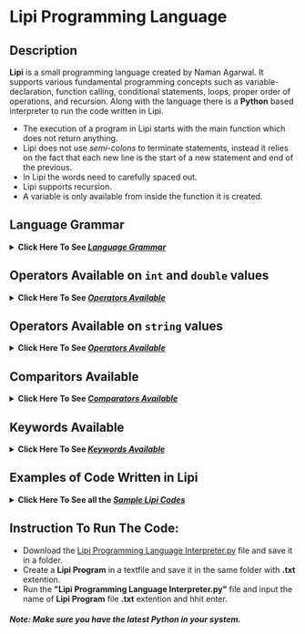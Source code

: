 # Lipi Programming Language

## Description
**Lipi** is a small programming language created by Naman Agarwal. It supports various fundamental programming concepts such as variable-declaration, function calling, conditional statements, loops, proper order of operations, and recursion. Along with the language there is a **Python** based interpreter to run the code written in Lipi. <br>
* The execution of a program in Lipi starts with the main function which does not return anything. 
* Lipi does not use *semi-colons* to terminate statements, instead it relies on the fact that each new line is the start of a new statement and end of the previous. 
* In Lipi the words need to carefully spaced out. 
* Lipi supports recursion.
* A variable is only available from inside the function it is created.

## Language Grammar
<details><summary><b> Click Here To See <i><ins>Language Grammar </ins></i></b></summary>
  
### 1. Variable Declaration:
* There is no need to specify the data type.
* All variables start with a `$` symbol. 
* A variable can hold a ```int```, ```double``` or a ```string```.
* There are no boolean values in Lipi, so ```True``` and ```False``` are represented as ```1``` and ```0``` respectively.
  #### Wrong Declaration:
  ```python
      int $number1 = 20
      number2 = 20
      $name = Naman
      $boolValue = True
      $number3 = $name*($number1+30)
  ```
  #### Right Declaration:
  ```python
      $number2 = 20
      $name = "Naman"
      $name = 30.52
      $boolValue = 1
      $number3 = $name * ( $number1 + 30 )
  ```
### 2. Input / Output Statements:
* We use `IN` keyword to input data and `OUT` keyword to display the data.
   #### 1. Input - `IN`:
     * The input statement can take in multiple inputs at a time seperated by a *space-bar*.
     * The input statement can also display a statement before inputting the data.
   #### 2. Output - `OUT`:
     * The output statement can display multiple statements and variables at a time seperated by a space bar.
   #### Incorrect Code:
   ```python
       IN Enter the $a variable $a

       OUT The value of $a is: $a
   ```
   #### Correct Code:
   ```python
       IN "Enter the $a variable" $a
       IN "Enter the value of $a: " $a ", the value of $b:" $b "and the value of $c:" $c

       OUT "The value of $a is:" $a
       OUT "The value of $a is:" $a ", $b is:" $b "and $c is" $c
   ```
### 3. Conditional Statements: 
* The conditional statement uses keyword `IS`
* The `IS` statement block has an option to be followed by `NONE` statement block acting as an `else` statement. 
* `IS` statement expects a 0 or 1 input in the form of a condition within the brackets. 
  #### Incorrect Code:
  ```python
      $a = 20
      $b = 30
      
      IS ( $a > $b )
          OUT $a "greater that" $b
      NONE IS ($a<>$b)
      {
          OUT $a "equal to" $b
      }
      NONE 
      {
          OUT $a "less than" $b
      }
      
      IS ( ( $a < 30 + 20 ) ++ ( 20 < $b .. $b < 50 ) )
      {
          OUT "True"
      }
  ```
  #### Correct Code:
  ```python
      $a = 20
      $b = 30
      
      IS ( $a > $b )
      {
          OUT $a "greater that" $b
      }
      NONE 
      {
          IS ( $a <> $b )
          {
            OUT $a "equal to" $b
          }
          NONE 
          {
            OUT $a "less than" $b
          }
      }
      
      IS ( ( $a < ( 30 + 20 ) ) ++ ( 20 < $b < 50 ) )
      {
          OUT "True"
      }
  ```
### 4. Loop Statements: 
* The loop stattement uses the keyword `LOOP`
* The Loop in Lipi is like `while` loop in other programming language.
* You can use an `EXIT` statement to break out of the loop if a certain condition is fulfilled.
* You can easily create nested loops to do your work.
  #### Incorrect Code:
  ```python
      LOOP ( $i > 30 )
      {
          OUT "In Loop"
      }
      
      $i = 0
      $j = 2
      LOOP ( $i < 30 )
      {
          $j = $j * $j
          $i = $i + 1
          IS ( $j > 200 )
          {
              EXIT
          }
       }
  ```
  #### Correct Code:
  ```python
      $i = 0
      LOOP ( $i > 30 )
      {
          OUT "In Loop"
          $i = $i + 1
      }
      
      $i = 0
      $j = 2
      LOOP ( $i < 30 )
      {
          $j = $j * $j
          $i = $i + 1
          EXIT ( $j > 200 )
      }
  ```
  #### Nested Loop:
  ```python 
      $d = 0
      $f = 0
      LOOP ( $d < 3 )
      {
          $e = 0
          LOOP ( $e < 3 )
          {
              $e = $e + 1
              $f = $f + 1
              EXIT ( $f > 5 )
          }
          $d = $d + 1
      }
      OUT "Exitted $d:" $d "and $e:" $e "and $f:" $f 
  ```
### 5.Functions:
* Lipi supports fucntions and by extention recursion.
  #### Fucntion Declaration: 
  * A function declaration starts with the `FN` keyword.
  * A fucntion does not have to start with a `$` symbol.
  * A function can have as many parameters as you want.
  * All the parameters can be written after the fucntion name seperated by a *space-bar*.
  * A function can return by using `RET` keyword.
  * `RET` can be used with a condition or without a condition.
    ##### Incorrect Code:
    ```python
        FN Add ( $n )
        {
            $n = $n + $n
            OUT $n
        }
        
        FN AddTwo $n $m
        {
            $a = $n + $m
            RET
        }
        
        FN isEven $a
        {
            IS ( $a % 2 <> 0 )
            {
                RET "Even"
            }
            RET "ODD"
        }
    ```
    ##### Correct Code:
    ```python
        FN Add $n
        {
            $n = $n + $n
            OUT $n
        }
        
        FN AddTwo $n $m
        {
            $a = $n + $m
            RET $a
        }
        
        FN isEven $a
        {
            $even = "Even"
            $odd = "Odd"
            RET ( $a % 2 <> 0 ) $even
            RET $odd
        }
    ```
  #### Fucntion Calling: 
    * A function can be called using `CALL` keyword.
    * The number of arguments given should be the same as the parameters required.
    * If the fucntion returns something then it is mandatory to give a variable to store the returned value.
    * You can still give a returning variable even if the fucntion doesn't return anything. In this case the returning variable would store 1 if the fucntion was run successfully.
      ##### Incorrect Code:
      ```python
          # Assume that fucntions 'Add' , 'AddTwo' and 'isEven' have the above mentioned declaration
          $a = 15
          $b = 20

          CALL Add ( $a )

          CALL Add 20

          $c = CALL Add $a

          CALL AddTwo $a $b

          OUT CALL isEven $a 
      ```
      ##### Correct Code:
      ```python
          # Assume that fucntions 'Add' , 'AddTwo' and 'isEven' have the above mentioned declaration
          $a = 15
          $b = 20

          CALL Add $a 

          $a = 20
          CALL Add $a

          CALL Add $a -> $c

          CALL Add $a $b -> $c

          CALL isEven $a -> $c
          OUT $c
      ```
</details>
  
## Operators Available on `int` and `double` values
<details><summary><b> Click Here To See <i><ins>Operators Available</ins></i></b></summary>  
  
* `+`  -> for addition
* `-`  -> for substraction
* `*`  -> for multiplication
* `/`  -> for normal division
* `//` -> for floor division (returns integer)
* `%`  -> for modulus 
* `**` -> for raise to the power

  ```python
      $a = 20 + 30
      # $a = 50
      
      $b = 20 - 30
      # $a = -10
      
      $c = $a * $b
      # $c = -500
      
      $d = 101 / $a
      # $d = 2.02
      
      $e = 101 // $a
      # $e = 2
      
      $f = 101 % $a
      # $f = 1
      
      $g = 2 ** 3
      # $g = 8
  ```
  
</details>
  
## Operators Available on `string` values
<details><summary><b> Click Here To See <i><ins>Operators Available</ins></i></b></summary>  
  
* `+`  -> for concatenating strings
* `-`  -> for getting a few elements from the front or the ack of the string
* `*`  -> for concatenating same string multiple times
* `/`  -> for removing a few elements from the front or the ack of the string

  ```python
      $a = "naman"
      $b = "agarwal"
      
      $c = $a + $b
      # $c = "namanagarwal"
      
      $d = $a + 5
      # $d = "naman5"
      
      $e = $a * 3
      # $e = "namannamannaman" 
  
      $f = 2 - $a
      # $f = "na"
  
      $g = $a - 2
      # $g = "an"
  
      $h = 2 / $a
      # $h = "man"
  
      $i = $a / 2
      # $i = "nam"
  ```
  </details>
  
## Comparitors Available
<details><summary><b> Click Here To See <i><ins>Comparators Available</ins></i></b></summary>  
  
#### Comparitors returns 1 for True and 0 for False
* `>`  -> to check greater than 
* `<`  -> to check less than 
* `>=` -> to check greater than equal to 
* `<=` -> to check less than equal to 
* `<>` -> to check equal to
* `><` -> to check not equal to 
* `[]` -> to check if absolute values are equal 
* `[]` -> to check if absolute values are not equal 
* `..` -> the logical AND
* `++` -> the logical OR

  ```python
      $a = "naman"
      $b = "agarwal"
      $c = 20
      $d = 35
      
      $e = $a > $b
      # $e = 1 ("naman" comes after "agarwal" alphabetically)
      
      $f  = $c >= $d
      # $f = 0 (35 > 20)
      
      $g = $c >< 21
      # $g = 1 (20 != 21)
      
      $h = $d <> -35
      # $h = 0 (35 != -35)
      
      $i = $a <> "naman"
      # $i = 1 ("naman" == "naman")
      
      $j = $b <> "Agarwal"
      # $j = 0 ("agarwal" != "Agarwal")
      
      $k = $d [] -35
      # $k = 1 ( abs(35) == abs(-35) )
      
      $l = $b [] "AgArwAl"
      # $l = 1 ( [] checks equality case insensitivity ) 
      
      $m = ( $a [] "Naman" ) .. ( $c > $d )
      # $m = 0 (As the second condition is wrong and '0 and 1' = 0)
      
      $n = ( $a [] "Naman" ) ++ ( $c > $d )
      # $n = 1 (Even though the second condition is wrong but '0 or 1' = 1)
  ```
</details>

## Keywords Available
<details><summary><b> Click Here To See <i><ins>Keywords Available</ins></i></b></summary>  

* `IN` -> Keyword used to write an input variables from the users.
* `OUT` -> Keyword usef to output data to the users.
* `IS` -> Keyword used to write a conditional block.
* `NONE` -> Keyword used in conjuction with an `IS` statement to specify what to do if the condition fails.
* `LOOP` -> Keyword used to start a loop.
* `EXIT` -> Keyword used to break out of a loop.
* `FN` -> Keyword used to declare and define a fucntion.
* `RET` -> Keyword used to return a value from the function.
* `CALL` -> Keyword used to call a function.
  
</details>

## Examples of Code Written in Lipi
  
<details><summary><b> Click Here To See all the <i><ins>Sample Lipi Codes</ins></i></b></summary> 
  
### Even-Odd:
This is a program to find if a number is even or odd for as many numbers you want. The program will let you enter the numbers one after another till you type 'yes'. This is a good introductory program to understand the basics of **variable declaration**, **input**, **output**, **conditions** and **loops** in Lipi.
  
  <details><summary><b> Click Here To See The Code</b></summary>
    
  ```python
      # This is a program to find if a number is even or odd for as many numbers you want
      FN main
      {
          IN "Type 'YES' to enter more numbers" $yes
          # The condition -> [] ensures that the eqality check is not case sensitive
          LOOP ( $yes [] "YES" )
          { 
              IN "Enter a number" $num
              IS ( $num % 2 <> 0 )
              {
                  OUT $num "is Even"
              }
              NONE
              {
                  OUT $num "is ODD"
              }
              IN "Type 'YES' to enter more numbers" $yes
          }
      }
  ```
   #### [Click Here](https://github.com/NamanAgarwal18/Project_Lipi-Programming-Language/blob/main/Test%20Codes/Even-Odd.txt) to see the code. 
   #### [Click Here](https://github.com/NamanAgarwal18/Project_Lipi-Programming-Language/blob/main/Test%20Codes/Even-Odd.PNG) to see the output.
    
  </details>

### FizzBuzz:
This is the popular FizzBuzz program coded in Lipi. This program will let you type in the maximum limit and then it will print accordingly. This is a good program to show a little complex **conditional statements**. Apart from intensive use of conditional statements I have also created multiple **fucntions** to implement this program.
    
   <details><summary><b> Click Here To See The Code</b></summary>
   
   ```python
        # This is a fizzbuzz program
        FN Condition $n
        {
            IS ( $n % 3 <> 0 .. $n % 5 <> 0 )
            {
                OUT "FizzBuzz"
            }
            NONE
            {
                IS ( $n % 3 <> 0 )
                {
                    OUT "Fizz"
                }
                NONE
                {
                    IS ( $n % 5 <> 0 )
                    {
                        OUT "Buzz"
                    }
                    NONE
                    {
                        OUT $n
                    }
                }
            }
        }

        FN FizzBuzz $n
        {
            # This frunction is just for the loop
            $i = 1
            LOOP ( $i <= $n )
            {
                CALL Condition $i
                $i = $i + 1
            }
        }

        FN main
        {
            IN "Enter the maximum number:" $a
            CALL FizzBuzz $a
        }
   ```
   #### [Click Here](https://github.com/NamanAgarwal18/Project_Lipi-Programming-Language/blob/main/Test%20Codes/FizzBuzz.txt) to see the code. 
   #### [Click Here](https://github.com/NamanAgarwal18/Project_Lipi-Programming-Language/blob/main/Test%20Codes/FizzBuzz.PNG) to see the output.
   
   </details>
    
### Printing Pattern:
Printing various patters using stars or numbers in the form of triangles or rectangles is a good way too test **nested loop** logic building. Here i have implemented a code that will input a single digit even number and then print a complex pattern using nested loops.


   <details><summary><b> Click Here To See The Code</b></summary>
     
  ``` python

      # For an input of '6'
      # The output would be - 
      #
      #  6 5 4 3 2 1 2 3 4 5 6  
      #  5 4 3 2 1   1 2 3 4 5  
      #  4 3 2 1       1 2 3 4  
      #  3 2 1           1 2 3  
      #  2 1               1 2  
      #  1                   1  
      #  2 1               1 2  
      #  3 2 1           1 2 3  
      #  4 3 2 1       1 2 3 4  
      #  5 4 3 2 1   1 2 3 4 5  
      #  6 5 4 3 2 1 2 3 4 5 6 

      FN upperPattern $n
      {
          $i = $n
          # Loop for the Number of rows -> n rows
          LOOP ( $i > 0 )
          {
              $text = " "
              $j = $i
              $k = 0

              # Loop for the first left-top square
              LOOP ( $k < $n )
              {
                  IS ( $j < 1 )
                  {
                      $text = $text + " "
                  }
                  NONE
                  {
                      $text = $text + $j
                  }
                  # To give an extra space
                  $text = $text + " "
                  $j = $j - 1
                  $k = $k + 1 
              }

              $k = $n - $i - 1
              LOOP ( $k > 0 )
              {
                  $text = $text + " "
                  $text = $text + " "
                  $k = $k - 1
              }

              $k = 1
              LOOP ( $k <= $i )
              {
                  IS ( ( $i >< $n ) ++ ( $k >< 1 ) )
                  {
                      $text = $text + $k
                      $text = $text + " "
                  }
                  $k = $k + 1
              }
              $i = $i - 1
              OUT $text
            }
        }

        FN lowerPattern $n
        {
            $i = 2
            # Loop for the Number of rows -> n-1 rows
            LOOP ( $i <= $n )
            {
                $text = " "
                $j = $i
                $k = 0
                LOOP ( $k < $n )
                {
                    IS ( $j > 0 )
                    {
                        $text = $text + $j
                    }
                    NONE
                    {
                        $text = $text + " "
                    }
                    $j = $j - 1
                    $k = $k + 1
                    $text = $text + " "
                }
                $k = $n - $i - 1
                LOOP ( $k > 0 )
                {
                    $text = $text + " "
                    $text = $text + " "
                    $k = $k - 1
                }
                $k = 1
                LOOP ( $k <= $i )
                {
                    IS ( ( $i >< $n ) ++ ( $k >< 1 ) )
                    {
                        $text = $text + $k
                        $text = $text + " "
                    }
                    $k = $k + 1
                }
                $i = $i + 1
                OUT $text
          }
      }

      FN pattern $n
      {
          # To Print the upper half of the pattern
          CALL upperPattern $n

          # To Print the lower half of the pattern
          CALL lowerPattern $n
      }

      FN main
      {
          $n = 1
          LOOP ( $n % 2 >< 0 ++ $n > 9 )
          {
              IN "Enter an Even Single Digit Number:" $n
          }
          CALL pattern $n
      }
  ```
   
#### [Click Here](https://github.com/NamanAgarwal18/Project_Lipi-Programming-Language/blob/main/Test%20Codes/Pattern.txt) to see the code. 
#### [Click Here](https://github.com/NamanAgarwal18/Project_Lipi-Programming-Language/blob/main/Test%20Codes/Pattern.PNG) to see the output.
   </details>
  
### Fibonacci Recursive:
Writing the fibonacci series till a given index is a very popular basic coding program. Eventhough the recursive way of writing a fibonacci program creates a slow program overall as it needs to calculate same thing over and over again, it still is a good way too practice the concept of basic recursion and check a language's capabilities of handling multiple recursive calls.
 
   <details><summary><b> Click Here To See The Code</b></summary>
     
   ```python
        # This is a fibonacci program via recursive approach
        FN fib $n
        {
            RET ( $n < 2 ) $n
            $a = $n - 1
            $b = $n - 2
            CALL fib $a -> $a
            CALL fib $b -> $b
            $a = $b + $a
            RET $a
        }

        FN main
        {
            IN "Enter the index" $a
            $i = 1
            OUT "The Fibonacci series is:"
            LOOP ( $i <= $a )
            {
                CALL fib $i -> $b
                OUT $i "->" $b
                $i = $i + 1
            }
        }
   ```
#### [Click Here](https://github.com/NamanAgarwal18/Project_Lipi-Programming-Language/blob/main/Test%20Codes/Fibonacci%20Recursive.txt) to see the code. 
#### [Click Here](https://github.com/NamanAgarwal18/Project_Lipi-Programming-Language/blob/main/Test%20Codes/Fibonacci%20Recursive.PNG) to see the output.
     
   </details>
 
### Palindrome: 
Checking if a string is palindrome or not is a good program to check basic string manipulation. It also uses the features provided by the Lipi language very well in accessing the charecters in sting and in removing the characters from the string. 
 
     <details><summary><b> Click Here To See The Code</b></summary>
     
   ```python
        # Check if a string is Palindrome or not
        FN Palindrome $name
        {
            $ans = "Yes"
            LOOP ( $name >< 0 )
            {
                $left = 1 - $name
                $right = $name - 1
                $name = 1 / $name
                $name = $name / 1
                IS ( $left ][ $right )
                {
                    $ans = "No"
                }
                EXIT ( $left ][ $right )
            }
            RET $ans
        }

        FN main
        {
            IN "Enter a String:" $name
            CALL Palindrome $name -> $ans
            OUT $ans
        }
   ```
#### [Click Here](https://github.com/NamanAgarwal18/Project_Lipi-Programming-Language/blob/main/Test%20Codes/Palindrome.txt) to see the code. 
#### [Click Here](https://github.com/NamanAgarwal18/Project_Lipi-Programming-Language/blob/main/Test%20Codes/Palindrome.PNG) to see the output.
     
   </details>
       
</details>
     
## Instruction To Run The Code:
* Download the [Lipi Programming Language Interpreter.py](https://github.com/NamanAgarwal18/Project_Lipi-Programming-Language/blob/main/Lipi%20Programming%20Language%20Interpreter.py) file and save it in a folder.
* Create a **Lipi Program** in a textfile and save it in the same folder with **.txt** extention.
* Run the **"Lipi Programming Language Interpreter.py"** file and input the name of **Lipi Program** file **.txt** extention and hhit enter.
##### Note: Make sure you have the latest **Python** in your system.

